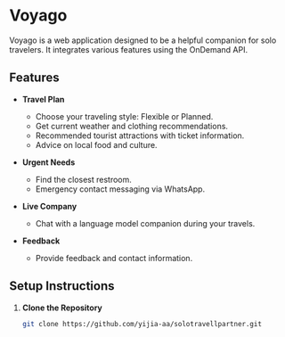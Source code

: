 # Voyago

Voyago is a web application designed to be a helpful companion for solo travelers. It integrates various features using the OnDemand API.

## Features

- **Travel Plan**
  - Choose your traveling style: Flexible or Planned.
  - Get current weather and clothing recommendations.
  - Recommended tourist attractions with ticket information.
  - Advice on local food and culture.
  
- **Urgent Needs**
  - Find the closest restroom.
  - Emergency contact messaging via WhatsApp.
  
- **Live Company**
  - Chat with a language model companion during your travels.
  
- **Feedback**
  - Provide feedback and contact information.

## Setup Instructions

1. **Clone the Repository**

   ```bash
   git clone https://github.com/yijia-aa/solotravellpartner.git
